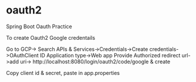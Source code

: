 # oauth2
Spring Boot Oauth Practice

To  create Oauth2 Google credentails

Go to GCP-> Search APIs & Services->Credentials->Create credentials->OAuthClient ID
Application type->Web app
Provide Authorized redirect url->add uri-> http://localhost:8080/login/oauth2/code/google & create

Copy client id & secret, paste in app.properties
